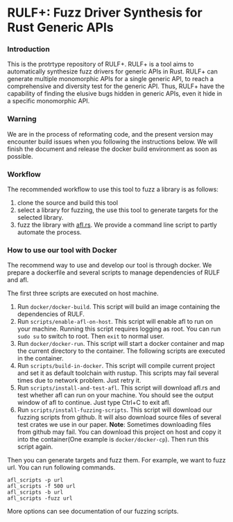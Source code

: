 # RULF+: Fuzz Driver Synthesis for Rust Generic APIs

### Introduction 

This is the protrtype repository of RULF+. RULF+ is a tool aims to automatically synthesize fuzz drivers for generic APIs in Rust. RULF+ can generate multiple monomorphic APIs for a single generic API, to reach a comprehensive and diversity test for the generic API. Thus, RULF+ have the capability of finding the elusive bugs hidden in generic APIs, even it hide in a specific monomorphic API.

### Warning

We are in the process of reformating code, and the present version may encounter build issues when you following the instructions below. We will finish the document and release the docker build environment as soon as possible.

### Workflow

The recommended workflow to use this tool to fuzz a library is as follows: 
1. clone the source and build this tool
2. select a library for fuzzing, the use this tool to generate targets for the selected library.
3. fuzz the library with [afl.rs](https://github.com/rust-fuzz/afl.rs). We provide a command line script to partly automate the process. 

### How to use our tool with Docker
The recommend way to use and develop our tool is through docker.
We prepare a dockerfile and several scripts to manage dependencies of RULF and afl. 

The first three scripts are executed on host machine.
1. Run `docker/docker-build`. This script will build an image containing the dependencies of RULF.  
2. Run `scripts/enable-afl-on-host`. This script will enable afl to run on your machine. Running this script requires logging as root. You can run `sudo su` to switch to root. Then `exit` to normal user.
3. Run `docker/docker-run`. This script will start a docker container and map the current directory to the container.
The following scripts are executed in the container.
4. Run `scripts/build-in-docker`. This script will compile current project and set it as default toolchain with rustup. This scripts may fail several times due to network problem. Just retry it.
5. Run `scripts/install-and-test-afl`. This script will download afl.rs and test whether afl can run on your machine. You should see the output window of afl to continue. Just type Ctrl+C to exit afl.
6. Run `scripts/install-fuzzing-scripts`. This script will download our fuzzing scripts from github. It will also download source files of several test crates we use in our paper. **Note**: Sometimes downloading files from github may fail. You can download this project on host and copy it into the container(One example is `docker/docker-cp`). Then run this script again.

Then you can generate targets and fuzz them.
For example, we want to fuzz url. You can run following commands.
```shell
afl_scripts -p url
afl_scripts -f 500 url
afl_scripts -b url
afl_scripts -fuzz url
```
More options can see documentation of our fuzzing scripts.
